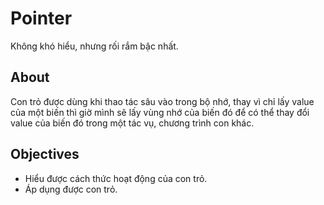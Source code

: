 # Pointer
Không khó hiểu, nhưng rối rắm bậc nhất.

## About
Con trỏ được dùng khi thao tác sâu vào trong bộ nhớ, thay vì chỉ lấy value của một biến thì giờ mình sẽ lấy vùng nhớ của biến đó để có thể thay đổi value của biến đó trong một tác vụ, chương trình con khác.

## Objectives
- Hiểu được cách thức hoạt động của con trỏ.
- Áp dụng được con trỏ.